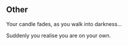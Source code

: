 Other
-----

Your candle fades, as you walk into darkness...


Suddenly you realise you are on your own.